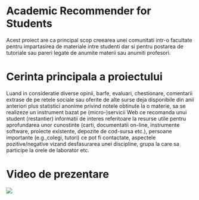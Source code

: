 # Academic Recommender for Students

Acest proiect are ca principal scop creearea unei comunitati intr-o facultate 
pentru impartasirea de materiale intre studenti dar si pentru postarea de tutoriale
sau pareri legate de anumite materii sau anumiti profesori.

# Cerinta principala a proiectului

Luand in consideratie diverse opinii, barfe, evaluari, chestionare, comentarii extrase de pe retele sociale sau oferite de alte surse 
deja disponibile din anii anteriori plus statistici anonime privind notele obtinute la o materie, sa se realizeze un instrument bazat pe (micro-)servicii Web ce recomanda unui student (restantier) informatii de interes referitoare la resurse utile pentru aprofundarea unor cunostinte (carti, documentatii on-line, instrumente software, proiecte existente, depozite de cod-sursa etc.), persoane importante (e.g.,colegi, tutori) ce pot fi contactate, aspectele pozitive/negative vizand desfasurarea unei discipline, grupa la care sa participe la orele de laborator etc. 

# Video de prezentare

[![](http://img.youtube.com/vi/S5s-P41CkWg/0.jpg)](http://www.youtube.com/watch?v=S5s-P41CkWg "")




